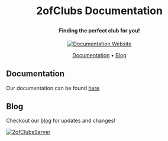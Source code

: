 <h1 align="center">
  <p align="center">2ofClubs Documentation</p>
  <h4 align="center">Finding the perfect club for you!</h4>
  <a href="https://2ofClubs.app><img src="https://avatars3.githubusercontent.com/u/64863952?s=400&u=293c427becbc89d1388ece6182462f14ad81d3a5&v=4" alt="2ofClubs"></a>
</h1>

<p align="center">
  <a href="https://2ofClubs.app"><img src="https://api.netlify.com/api/v1/badges/96222078-9b07-4beb-86fa-a982c73ba4cf/deploy-status" alt="Documentation Website"></a>
</p>

<p align="center">
  <a href="#documentation">Documentation</a> •
  <a href="#blog">Blog</a>
</p>

## Documentation
Our documentation can be found [here](https://2ofclubs.app/docs)

## Blog
Checkout our [blog](https://2ofclubs.app/blog) for updates and changes!

<a href="https://2ofClubs.app"><img src="https://user-images.githubusercontent.com/41246112/83603397-5d4d6800-a542-11ea-9dcd-3916bc86474d.png" alt="2ofClubsServer"/>
